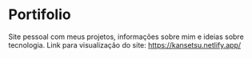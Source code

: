 # Portifolio
Site pessoal com meus projetos, informações sobre mim e ideias sobre tecnologia.
Link para visualização do site: https://kansetsu.netlify.app/
